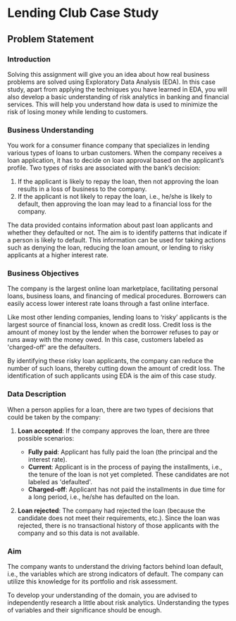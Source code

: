 # Lending Club Case Study

## Problem Statement

### Introduction
Solving this assignment will give you an idea about how real business problems are solved using Exploratory Data Analysis (EDA). In this case study, apart from applying the techniques you have learned in EDA, you will also develop a basic understanding of risk analytics in banking and financial services. This will help you understand how data is used to minimize the risk of losing money while lending to customers.

### Business Understanding
You work for a consumer finance company that specializes in lending various types of loans to urban customers. When the company receives a loan application, it has to decide on loan approval based on the applicant’s profile. Two types of risks are associated with the bank’s decision:

1. If the applicant is likely to repay the loan, then not approving the loan results in a loss of business to the company.
2. If the applicant is not likely to repay the loan, i.e., he/she is likely to default, then approving the loan may lead to a financial loss for the company.

The data provided contains information about past loan applicants and whether they defaulted or not. The aim is to identify patterns that indicate if a person is likely to default. This information can be used for taking actions such as denying the loan, reducing the loan amount, or lending to risky applicants at a higher interest rate.

### Business Objectives
The company is the largest online loan marketplace, facilitating personal loans, business loans, and financing of medical procedures. Borrowers can easily access lower interest rate loans through a fast online interface.

Like most other lending companies, lending loans to ‘risky’ applicants is the largest source of financial loss, known as credit loss. Credit loss is the amount of money lost by the lender when the borrower refuses to pay or runs away with the money owed. In this case, customers labeled as 'charged-off' are the defaulters.

By identifying these risky loan applicants, the company can reduce the number of such loans, thereby cutting down the amount of credit loss. The identification of such applicants using EDA is the aim of this case study.

### Data Description
When a person applies for a loan, there are two types of decisions that could be taken by the company:

1. **Loan accepted**: If the company approves the loan, there are three possible scenarios:
   - **Fully paid**: Applicant has fully paid the loan (the principal and the interest rate).
   - **Current**: Applicant is in the process of paying the installments, i.e., the tenure of the loan is not yet completed. These candidates are not labeled as 'defaulted'.
   - **Charged-off**: Applicant has not paid the installments in due time for a long period, i.e., he/she has defaulted on the loan.

2. **Loan rejected**: The company had rejected the loan (because the candidate does not meet their requirements, etc.). Since the loan was rejected, there is no transactional history of those applicants with the company and so this data is not available.

### Aim
The company wants to understand the driving factors behind loan default, i.e., the variables which are strong indicators of default. The company can utilize this knowledge for its portfolio and risk assessment. 

To develop your understanding of the domain, you are advised to independently research a little about risk analytics. Understanding the types of variables and their significance should be enough.

